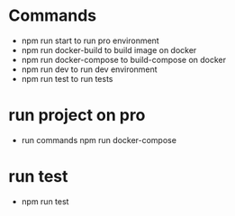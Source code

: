 # Commands
* npm run start to run pro environment 
* npm run docker-build to build image on docker
* npm run docker-compose to build-compose on docker
* npm run dev to run dev environment 
* npm run test to run tests

# run project on pro
* run commands npm run docker-compose

# run test
* npm run test